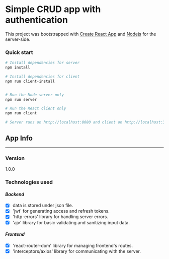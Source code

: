 # Simple CRUD app with authentication

This project was bootstrapped with [Create React App](https://github.com/facebook/create-react-app) and [Nodejs](https://nodejs.org/en/) for the server-side.

### Quick start

```bash
# Install dependencies for server
npm install

# Install dependencies for client
npm run client-install


# Run the Node server only
npm run server

# Run the React client only
npm run client

# Server runs on http://localhost:8080 and client on http://localhost:3000
```

## App Info

---

### Version

1.0.0

### Technologies used

#### _Backend_

- [x] data is stored under json file.
- [x] 'jwt' for generating access and refresh tokens.
- [x] 'http-errors' library for handling server errors.
- [x] 'ajv' library for basic validating and sanitizing input data.

#### _Frontend_

- [x] 'react-router-dom' library for managing frontend's routes.
- [x] 'interceptors/axios' library for communicating with the server.
